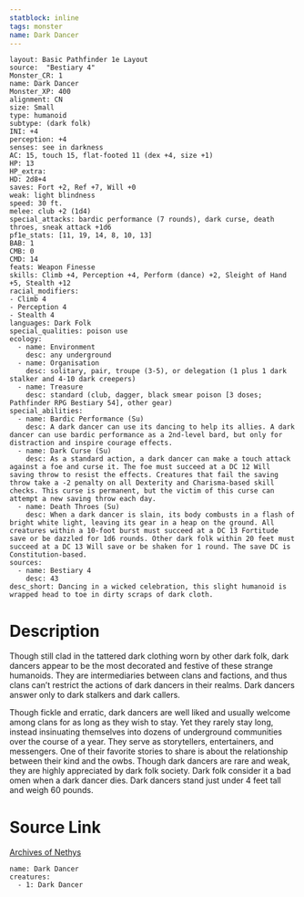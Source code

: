 ```yaml
---
statblock: inline
tags: monster
name: Dark Dancer
---
```

```statblock
layout: Basic Pathfinder 1e Layout
source:  "Bestiary 4"
Monster_CR: 1
name: Dark Dancer
Monster_XP: 400
alignment: CN
size: Small
type: humanoid
subtype: (dark folk)
INI: +4
perception: +4
senses: see in darkness
AC: 15, touch 15, flat-footed 11 (dex +4, size +1)
HP: 13
HP_extra: 
HD: 2d8+4
saves: Fort +2, Ref +7, Will +0
weak: light blindness
speed: 30 ft.
melee: club +2 (1d4)
special_attacks: bardic performance (7 rounds), dark curse, death throes, sneak attack +1d6
pf1e_stats: [11, 19, 14, 8, 10, 13]
BAB: 1
CMB: 0
CMD: 14
feats: Weapon Finesse
skills: Climb +4, Perception +4, Perform (dance) +2, Sleight of Hand +5, Stealth +12
racial_modifiers:
- Climb 4
- Perception 4
- Stealth 4
languages: Dark Folk
special_qualities: poison use
ecology:
  - name: Environment
    desc: any underground
  - name: Organisation
    desc: solitary, pair, troupe (3-5), or delegation (1 plus 1 dark stalker and 4-10 dark creepers)
  - name: Treasure
    desc: standard (club, dagger, black smear poison [3 doses; Pathfinder RPG Bestiary 54], other gear)
special_abilities:
  - name: Bardic Performance (Su)
    desc: A dark dancer can use its dancing to help its allies. A dark dancer can use bardic performance as a 2nd-level bard, but only for distraction and inspire courage effects.
  - name: Dark Curse (Su)
    desc: As a standard action, a dark dancer can make a touch attack against a foe and curse it. The foe must succeed at a DC 12 Will saving throw to resist the effects. Creatures that fail the saving throw take a -2 penalty on all Dexterity and Charisma-based skill checks. This curse is permanent, but the victim of this curse can attempt a new saving throw each day.
  - name: Death Throes (Su)
    desc: When a dark dancer is slain, its body combusts in a flash of bright white light, leaving its gear in a heap on the ground. All creatures within a 10-foot burst must succeed at a DC 13 Fortitude save or be dazzled for 1d6 rounds. Other dark folk within 20 feet must succeed at a DC 13 Will save or be shaken for 1 round. The save DC is Constitution-based.
sources:
  - name: Bestiary 4
    desc: 43
desc_short: Dancing in a wicked celebration, this slight humanoid is wrapped head to toe in dirty scraps of dark cloth.
```
# Description
Though still clad in the tattered dark clothing worn by other dark folk, dark dancers appear to be the most decorated and festive of these strange humanoids. They are intermediaries between clans and factions, and thus clans can’t restrict the actions of dark dancers in their realms. Dark dancers answer only to dark stalkers and dark callers.

Though fickle and erratic, dark dancers are well liked and usually welcome among clans for as long as they wish to stay. Yet they rarely stay long, instead insinuating themselves into dozens of underground communities over the course of a year. They serve as storytellers, entertainers, and messengers. One of their favorite stories to share is about the relationship between their kind and the owbs. Though dark dancers are rare and weak, they are highly appreciated by dark folk society. Dark folk consider it a bad omen when a dark dancer dies. Dark dancers stand just under 4 feet tall and weigh 60 pounds.
# Source Link
[Archives of Nethys](https://aonprd.com/MonsterDisplay.aspx?ItemName=Dark%20Dancer)
```encounter-table
name: Dark Dancer
creatures:
  - 1: Dark Dancer
```
